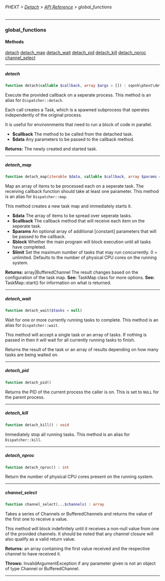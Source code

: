 ###### PHEXT > [Detach](../README.md) > [API Reference](index.md) > global_functions
------
### global_functions
#### Methods
[detach](#detach)
[detach_map](#detach_map)
[detach_wait](#detach_wait)
[detach_pid](#detach_pid)
[detach_kill](#detach_kill)
[detach_nproc](#detach_nproc)
[channel_select](#channel_select)

------
##### detach
```php
function detach(callable $callback, array $args = []) : sqonk\phext\detach\Task
```
Execute the provided callback on a seperate process. This method is an alias for `Dispatcher::detach`.

Each call creates a Task, which is a spawned subprocess that operates independently of the original process.

It is useful for environnments that need to run a block of code in parallel.

- **$callback** The method to be called from the detached task.
- **$data** Any parameters to be passed to the callback method.

**Returns:**  The newly created and started task.


------
##### detach_map
```php
function detach_map(iterable $data, callable $callback, array $params = null, bool $block = true, int $limit = null) 
```
Map an array of items to be processed each on a seperate task. The receiving callback function should take at least one parameter. This method is an alias for `Dispatcher::map`.

This method creates a new task map and immediately starts it.

- **$data** The array of items to be spread over seperate tasks.
- **$callback** The callback method that will receive each item on the seperate task.
- **$params** An optional array of additional [constant] parameters that will be passed to the callback.
- **$block** Whether the main program will block execution until all tasks have completed.
- **$limit** Set the maximum number of tasks that may run concurrently. 0 = unlimited. Defaults to the number of physical CPU cores on the running system.

**Returns:**  array|BufferedChannel The result changes based on the configuration of the task map. 
**See:**  TaskMap class for more options. 
**See:**  TaskMap::start() for information on what is returned.


------
##### detach_wait
```php
function detach_wait($tasks = null) 
```
Wait for one or more currently running tasks to complete. This method is an alias for `Dispatcher::wait`.

This method will accept a single task or an array of tasks. If nothing is passed in then it will wait for all currently running tasks to finish.

Returns the result of the task or an array of results depending on how many tasks are being waited on.


------
##### detach_pid
```php
function detach_pid() 
```
Returns the PID of the current process the caller is on. This is set to `NULL` for the parent process.


------
##### detach_kill
```php
function detach_kill() : void
```
Immediately stop all running tasks. This method is an alias for `Dispatcher::kill`.


------
##### detach_nproc
```php
function detach_nproc() : int
```
Return the number of physical CPU cores present on the running system.


------
##### channel_select
```php
function channel_select(...$channels) : array
```
Takes a series of Channels or BufferedChannels and returns the value of the first one to receive a value.

This method will block indefinitely until it receives a non-null value from one of the provided channels. It should be noted that any channel closure will also qualify as a valid return value.

**Returns:**  an array containing the first value received and the respective channel to have received it.


**Throws:**  InvalidArgumentException if any parameter given is not an object of type Channel or BufferedChannel.


------
